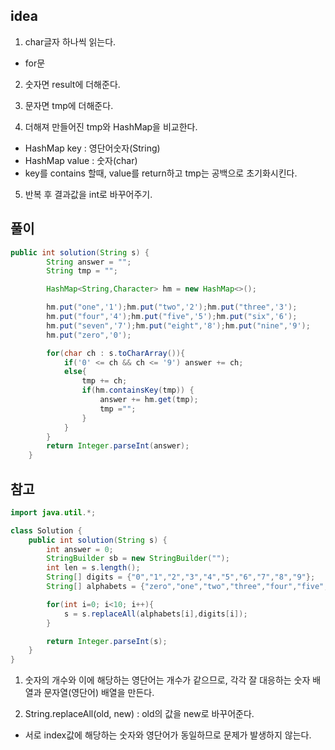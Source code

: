 ## idea

1. char글자 하나씩 읽는다.
+ for문

2. 숫자면 result에 더해준다.

3. 문자면 tmp에 더해준다. 

4. 더해져 만들어진 tmp와 HashMap을 비교한다.
+ HashMap key : 영단어숫자(String)
+ HashMap value : 숫자(char)
+ key를 contains 할때, value를 return하고 tmp는 공백으로 초기화시킨다.

5. 반복 후 결과값을 int로 바꾸어주기.


## 풀이
```java
public int solution(String s) {
        String answer = "";
        String tmp = "";

        HashMap<String,Character> hm = new HashMap<>();

        hm.put("one",'1');hm.put("two",'2');hm.put("three",'3');
        hm.put("four",'4');hm.put("five",'5');hm.put("six",'6');
        hm.put("seven",'7');hm.put("eight",'8');hm.put("nine",'9');
        hm.put("zero",'0');

        for(char ch : s.toCharArray()){
            if('0' <= ch && ch <= '9') answer += ch;
            else{
                tmp += ch;
                if(hm.containsKey(tmp)) {
                    answer += hm.get(tmp);
                    tmp ="";
                }
            }
        }
        return Integer.parseInt(answer);
    }
```

## 참고
```java
import java.util.*;

class Solution {
    public int solution(String s) {
        int answer = 0;
        StringBuilder sb = new StringBuilder("");
        int len = s.length();
        String[] digits = {"0","1","2","3","4","5","6","7","8","9"};
        String[] alphabets = {"zero","one","two","three","four","five","six","seven","eight","nine"};

        for(int i=0; i<10; i++){
            s = s.replaceAll(alphabets[i],digits[i]);
        }

        return Integer.parseInt(s);
    }
}
```
1. 숫자의 개수와 이에 해당하는 영단어는 개수가 같으므로, 각각 잘 대응하는 숫자 배열과 문자열(영단어) 배열을 만든다.

2. String.replaceAll(old, new) : old의 값을 new로 바꾸어준다.

+ 서로 index값에 해당하는 숫자와 영단어가 동일하므로 문제가 발생하지 않는다.